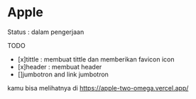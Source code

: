 # Apple

Status : dalam pengerjaan

TODO

- [x]tittle : membuat tittle dan memberikan favicon icon
- [x]header : membuat header
- []jumbotron and link jumbotron

kamu bisa melihatnya di
https://apple-two-omega.vercel.app/
